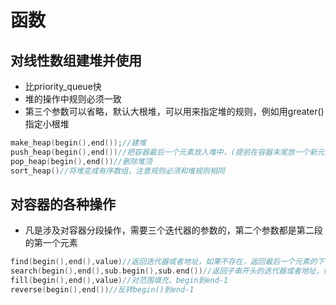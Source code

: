 # 函数
## 对线性数组建堆并使用
* 比priority_queue快
* 堆的操作中规则必须一致
* 第三个参数可以省略，默认大根堆，可以用来指定堆的规则，例如用greater<int>()指定小根堆
```c++
make_heap(begin(),end());//建堆
push_heap(begin(),end())//把容器最后一个元素放入堆中，(提前在容器末尾放一个新元素)
pop_heap(begin(),end())//删除堆顶
sort_heap()//将堆变成有序数组，注意规则必须和堆规则相同
```
## 对容器的各种操作
* 凡是涉及对容器分段操作，需要三个迭代器的参数的，第二个参数都是第二段的第一个元素
```c++
find(begin(),end(),value)//返回迭代器或者地址，如果不存在，返回最后一个元素的下一个，也就是end()或者数组末尾下一位
search(begin(),end(),sub.begin(),sub.end())//返回子串开头的迭代器或者地址，如果不存在，返回最后一个元素的下一个，也就是end()或者数组末尾下一位
fill(begin(),end(),value)//对范围填充，begin到end-1
reverse(begin(),end())//反转begin()到end-1

```
